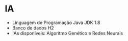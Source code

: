 # IA
* Linguagem de Programação Java JDK 1.8
* Banco de dados H2
* IAs disponíveis: Algoritmo Genético e Redes Neurais
